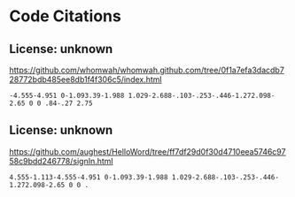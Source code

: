 # Code Citations

## License: unknown
https://github.com/whomwah/whomwah.github.com/tree/0f1a7efa3dacdb728772bdb485ee8db1f4f306c5/index.html

```
-4.555-4.951 0-1.093.39-1.988 1.029-2.688-.103-.253-.446-1.272.098-2.65 0 0 .84-.27 2.75
```


## License: unknown
https://github.com/aughest/HelloWord/tree/ff7df29d0f30d4710eea5746c9758c9bdd246778/signIn.html

```
4.555-1.113-4.555-4.951 0-1.093.39-1.988 1.029-2.688-.103-.253-.446-1.272.098-2.65 0 0 .
```

